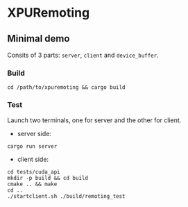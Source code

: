 # XPURemoting

## Minimal demo

Consits of 3 parts: `server`, `client` and `device_buffer`.

### Build

```shell
cd /path/to/xpuremoting && cargo build
```

### Test

Launch two terminals, one for server and the other for client.

- server side:

```shell
cargo run server
```

- client side:

```shell
cd tests/cuda_api
mkdir -p build && cd build
cmake .. && make
cd ..
./startclient.sh ./build/remoting_test
```
